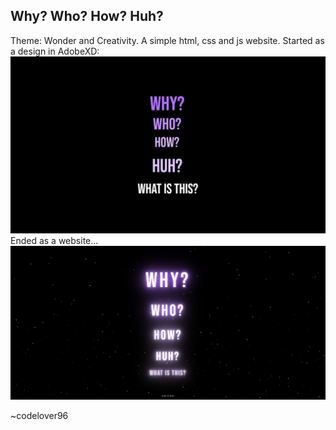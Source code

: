 ## Why? Who? How? Huh?
Theme: Wonder and Creativity. A simple html, css and js website.
Started as a design in AdobeXD:
![alt text](https://github.com/codelover96/whywhohowhuh/blob/master/whywhohow_ver1.png?raw=true)
Ended as a website...
![alt text](https://github.com/codelover96/whywhohowhuh/blob/master/whywhohow.JPG?raw=true)

~codelover96
